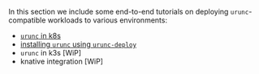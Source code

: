 In this section we include some end-to-end tutorials on deploying
`urunc`-compatible workloads to various environments:

- [`urunc` in k8s](../tutorials/How-to-urunc-on-k8s)
- [installing `urunc` using `urunc-deploy`](../tutorials/How-to-urunc-deploy)
- `urunc` in k3s [WiP]
- knative integration [WiP]

